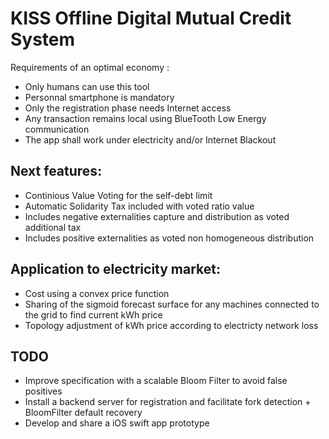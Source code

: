 # KISS Offline Digital Mutual Credit System
Requirements of an optimal economy :
- Only humans can use this tool 
- Personnal smartphone is mandatory
- Only the registration phase needs Internet access
- Any transaction remains local using BlueTooth Low Energy communication
- The app shall work under electricity and/or Internet Blackout

## Next features:
- Continious Value Voting for the self-debt limit
- Automatic Solidarity Tax included with voted ratio value
- Includes negative externalities capture and distribution as voted additional tax
- Includes positive externalities as voted non homogeneous distribution

## Application to electricity market:
- Cost using a convex price function
- Sharing of the sigmoid forecast surface for any machines connected to the grid to find current kWh price
- Topology adjustment of kWh price according to electricty network loss 

## TODO
- Improve specification with a scalable Bloom Filter to avoid false positives
- Install a backend server for registration and facilitate fork detection + BloomFilter default recovery
- Develop and share a iOS swift app prototype
